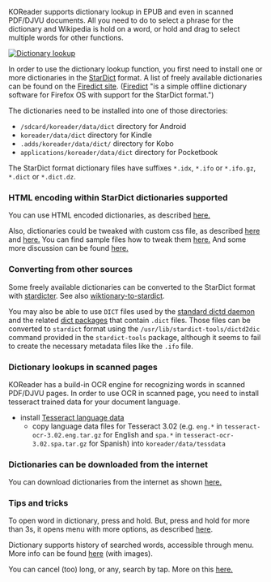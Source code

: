 KOReader supports dictionary lookup in EPUB and even in scanned PDF/DJVU documents.
All you need to do to select a phrase for the dictionary and Wikipedia is hold on a word, or hold and drag to select multiple words for other functions.

[![Dictionary lookup](https://github.com/koreader/koreader/wiki/screenshots/dictionary_lookup.png)](https://github.com/koreader/koreader/wiki/screenshots/dictionary_lookup.png)

In order to use the dictionary lookup function, you first need to install one or more dictionaries in the [StarDict](https://en.wikipedia.org/wiki/StarDict) format. A list of freely available dictionaries can be found on the [Firedict site](https://tuxor1337.frama.io/firedict/dictionaries.html). ([Firedict](https://tuxor1337.github.io/firedict/) "is a simple offline dictionary software for Firefox OS with support for the StarDict format.")

The dictionaries need to be installed into one of those directories:
  *  `/sdcard/koreader/data/dict` directory for Android
  * `koreader/data/dict` directory for Kindle
  *  `.adds/koreader/data/dict/` directory for Kobo
  *  `applications/koreader/data/dict` directory for Pocketbook

The StarDict format dictionary files have suffixes `*.idx`, `*.ifo` or `*.ifo.gz`, `*.dict` or `*.dict.dz`.

### HTML encoding within StarDict dictionaries supported

You can use HTML encoded dictionaries, as described [here.](https://github.com/koreader/koreader/pull/3573)

Also, dictionaries could be tweaked with custom css file, as described [here](https://github.com/koreader/koreader/pull/3585) and [here.](https://github.com/koreader/koreader/pull/3573#issuecomment-355848649) You can find sample files how to tweak them [here.](https://github.com/koreader/koreader/pull/3585#issuecomment-361203757) And some more discussion can be found [here.](https://github.com/koreader/koreader/issues/3606)

### Converting from other sources

Some freely available dictionaries can be converted to the StarDict format with [stardicter](https://blog.cihar.com/archives/2017/01/27/stardicter-011/). See also [wiktionary-to-stardict](https://gitlab.com/artefact2/wiktionary-to-stardict).

You may also be able to use `DICT` files used by the [standard dictd daemon](https://manpages.debian.org/dictd) and the related [dict packages](https://packages.debian.org/search?keywords=dict-) that contain `.dict` files. Those files can be converted to `stardict` format using the `/usr/lib/stardict-tools/dictd2dic` command provided in the `stardict-tools` package, although it seems to fail to create the necessary metadata files like the `.ifo` file.

### Dictionary lookups in scanned pages

KOReader has a build-in OCR engine for recognizing words in scanned PDF/DJVU pages. In order to use OCR in scanned page, you need to install tesseract trained data for your document language.

* install [Tesseract language data](https://sourceforge.net/projects/tesseract-ocr-alt/files/)
    * copy language data files for Tesseract 3.02 (e.g. `eng.*` in `tesseract-ocr-3.02.eng.tar.gz` for English and `spa.*` in `tesseract-ocr-3.02.spa.tar.gz` for Spanish) into `koreader/data/tessdata`


### Dictionaries can be downloaded from the internet

You can download dictionaries from the internet as shown [here.](https://github.com/koreader/koreader/wiki/Dictionary-download)

### Tips and tricks

To open word in dictionary, press and hold. But, press and hold for more than 3s, it opens menu with more options, as described [here](https://github.com/koreader/koreader/pull/3199).

Dictionary supports history of searched words, accessible through menu. More info can be found [here](https://github.com/koreader/koreader/pull/3161) (with images).

You can cancel (too) long, or any, search by tap. More on this [here.](https://github.com/koreader/koreader/pull/3228)